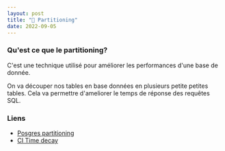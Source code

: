 ```yaml
---
layout: post
title: "🐘 Partitioning"
date: 2022-09-05
---
```


### Qu'est ce que le partitioning?

C'est une technique utilisé pour améliorer les performances d'une base de donnée.

On va découper nos tables en base données en plusieurs petite petites tables. Cela va permettre
d'ameliorer le temps de réponse des requêtes SQL.

### Liens

- [Posgres partitioning](https://www.postgresql.org/docs/current/ddl-partitioning.html)
- [CI Time decay](https://docs.gitlab.com/ee/architecture/blueprints/ci_data_decay/pipeline_partitioning.html)
